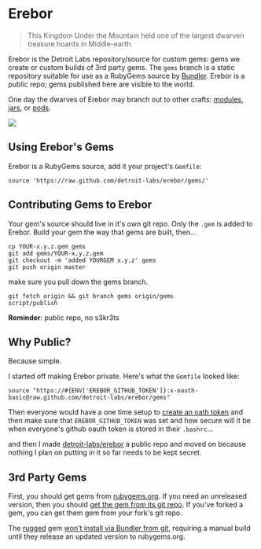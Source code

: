 # Erebor

> This Kingdom Under the Mountain held one of the largest dwarven treasure hoards in Middle-earth.

Erebor is the Detroit Labs repository/source for custom gems: gems we create
or custom builds of 3rd party gems. The `gems` branch is a static repository
suitable for use as a RubyGems source by [Bundler](http://gembundler.com). Erebor is
a public repo; gems published here are visible to the world.

One day the dwarves of Erebor may branch out to other crafts:
[modules](https://npmjs.org),
[jars](http://search.maven.org/#browse/), or
[pods](http://cocoapods.org).

<img src="http://images.wikia.com/lotr/images/5/5d/Erebor.jpg">

## Using Erebor's Gems

Erebor is a RubyGems source, add it your project's `Gemfile`:

    source 'https://raw.github.com/detroit-labs/erebor/gems/'

## Contributing Gems to Erebor

Your gem's source should live in it's own git repo. Only the `.gem` is added to Erebor.
Build your gem the way that gems are built, then…

    cp YOUR-x.y.z.gem gems
    git add gems/YOUR-x.y.z.gem
    git checkout -m 'added YOURGEM x.y.z' gems
    git push origin master

make sure you pull down the gems branch.

    git fetch origin && git branch gems origin/gems
    script/publish

**Reminder**: public repo, no s3kr3ts

## Why Public?

Because simple.


I started off making Erebor private. Here's what the `Gemfile` looked like:

    source "https://#{ENV['EREBOR_GITHUB_TOKEN']}:x-oauth-basic@raw.github.com/detroit-labs/erebor/gems"

Then everyone would have a one time setup to
[create an oath token](https://help.github.com/articles/creating-an-oauth-token-for-command-line-use)
and then make sure that `EREBOR_GITHUB_TOKEN` was set and how secure will it be when everyone's github oauth token is
stored in their `.bashrc`…

and then I made [detroit-labs/erebor](https://github.com/detroit-labs/erebor) a
public repo and moved on because nothing I plan on putting in it so far needs to be kept secret.

## 3rd Party Gems

First, you should get gems from [rubygems.org](http://rubygems.org). If you need an unreleased version,
then you should [get the gem from its git repo](http://gembundler.com/git.html). If you've forked a gem,
you can get them gem from your fork's git repo.

The [rugged](https://github.com/libgit2/rugged) gem [won't install via Bundler from git](https://github.com/libgit2/rugged/pull/107#issuecomment-9437471),
requiring a manual build until they release an updated version to rubygems.org.
